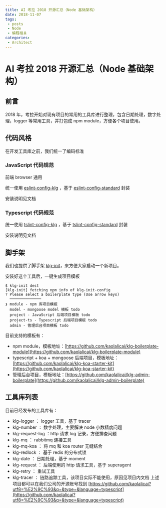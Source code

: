 ```yaml
---
title: AI 考拉 2018 开源汇总（Node 基础架构）
date: 2018-11-07
tags:
 - posts
 - Node
 - 编程相关
categories: 
 - Architect
---
```

# AI 考拉 2018 开源汇总（Node 基础架构）





## 前言

2018 年，考拉开始对现有项目的常用的工具库进行整理，包含日期处理，数字处理，logger 等常用工具，并打包成 npm module，方便各个项目使用。

## 代码风格

在开发工具库之前，我们统一了编码标准

### JavaScript 代码规范

前端 browser 通用 

统一使用 [eslint-config-klg](https://github.com/kaolalicai/eslint-config-klg) ，基于 [eslint-config-standard](https://github.com/standard/eslint-config-standard) 封装 

安装说明见文档

### Typescript 代码规范

统一使用 [tslint-config-klg](https://github.com/kaolalicai/tslint-config-klg) ，基于 [tslint-config-standard](https://github.com/standard/tslint-config-standard) 封装

安装说明见文档

## 脚手架

我们也提供了脚手架 [klg-init](https://github.com/kaolalicai/egg-init)，来方便大家启动一个新项目。 

安装好这个工具后，一键生成项目模板

```
$ klg-init dest
[klg-init] fetching npm info of klg-init-config
? Please select a boilerplate type (Use arrow keys)
  ──────────────
❯ module - npm 库项目模板 
  model - mongoose model 模板 todo 
  project - JavaScript 后端项目模板 todo 
  project-ts - Typescript 后端项目模板 todo 
  admin - 管理后台项目模板 todo 

```

目前支持的模板有：

* npm module，模板地址：[https://github.com/kaolalicai/klg-boilerplate-module](https://github.com/kaolalicai/klg-boilerplate-module)
* typescript + koa + mongoose 后端项目，模板地址：[https://github.com/kaolalicai/klg-koa-starter-kit](https://github.com/kaolalicai/klg-koa-starter-kit)
* 管理后台项目，模板地址：[https://github.com/kaolalicai/klg-admin-boilerplate](https://github.com/kaolalicai/klg-admin-boilerplate)
## 工具库列表

目前已经发布的工具库有：

* klg-logger ： logger 工具，基于 tracer
* klg-number ： 数字处理，主要解决 node 小数精度问题
* klg-request-log ：http 请求 log 记录，方便排查问题
* klg-mq ： rabbitmq 连接工具
* klg-mq-koa ： 将 mq 和 koa router 无缝结合
* klg-redlock ： 基于 redis 的分布式锁
* klg-date ： 日期处理，基于 moment
* klg-request ： 后端使用的 http 请求工具，基于 superagent
* klg-retry ： 重试工具
* klg-tracer ： 链路追踪工具，该项目实际不能使用，原因见项目内文档
上述项目都可以在我们公司的开源账号找到 [https://github.com/kaolalicai?utf8=%E2%9C%93&q=&type=&language=typescript](https://github.com/kaolalicai?utf8=%E2%9C%93&q=&type=&language=typescript)


